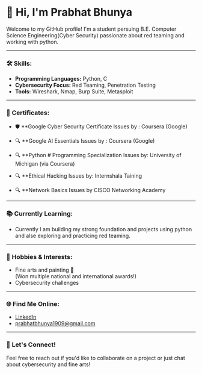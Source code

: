 # 👋 Hi, I'm Prabhat Bhunya

Welcome to my GitHub profile! I'm a student persuing B.E. Computer Science Engineering(Cyber Security) passionate about red teaming and working with python.

---

### 🛠️ **Skills:**
- **Programming Languages:** Python, C
- **Cybersecurity Focus:** Red Teaming, Penetration Testing
- **Tools:** Wireshark, Nmap, Burp Suite, Metasploit

---

### 🚀 **Certificates:**
- 🛡️ **Google Cyber Security Certificate
  Issues by : Coursera (Google)

- 🔍 **Google AI Essentials
  Issues by : Coursera (Google)

- 🔍 **Python # Programming Specialization
  Issues by: University of Michigan (via Coursera)

- 🔍 **Ethical Hacking
  Issues by: Internshala Taining

- 🔍 **Network Basics
  Issues by CISCO Networking Academy

---

### 📚 **Currently Learning:**
- Currently I am building my strong foundation and projects using python and alse exploring and practicing red teaming.

---

### 🎨 **Hobbies & Interests:**
- Fine arts and painting 🎨  
  (Won multiple national and international awards!)
- Cybersecurity challenges

---

### 🌐 **Find Me Online:**
- [LinkedIn](https://www.linkedin.com/in/prabhat-bhunya/)
-  prabhatbhunya1909@gmail.com

---

### 💬 **Let's Connect!**
Feel free to reach out if you'd like to collaborate on a project or just chat about cybersecurity and fine arts!
